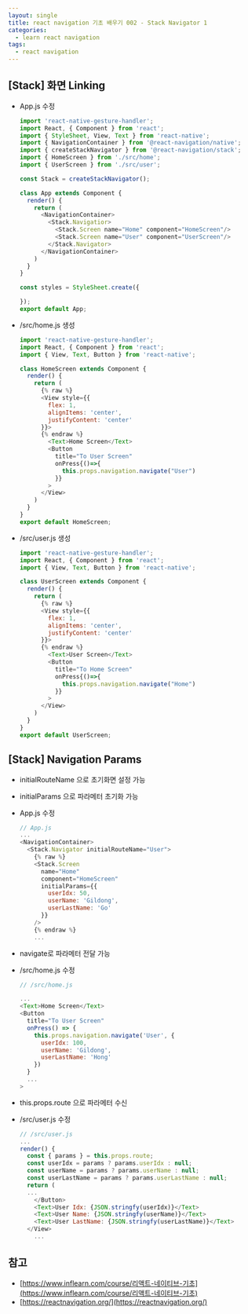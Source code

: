 ```yaml
---
layout: single
title: react navigation 기초 배우기 002 - Stack Navigator 1
categories: 
  - learn react navigation
tags:
  - react navigation
---
```


## [Stack] 화면 Linking

- App.js 수정

  ~~~javascript
  import 'react-native-gesture-handler';
  import React, { Component } from 'react';
  import { StyleSheet, View, Text } from 'react-native';
  import { NavigationContainer } from '@react-navigation/native';
  import { createStackNavigator } from '@react-navigation/stack';
  import { HomeScreen } from './src/home';
  import { UserScreen } from './src/user';

  const Stack = createStackNavigator();

  class App extends Component {
    render() {
      return (
        <NavigationContainer>
          <Stack.Navigatior>
            <Stack.Screen name="Home" component="HomeScreen"/>
            <Stack.Screen name="User" component="UserScreen"/>
          </Stack.Navigator>
        </NavigationContainer>
      )
    }
  }

  const styles = StyleSheet.create({

  });
  export default App;
  ~~~

- /src/home.js 생성

  ~~~javascript
  import 'react-native-gesture-handler';
  import React, { Component } from 'react';
  import { View, Text, Button } from 'react-native';

  class HomeScreen extends Component {
    render() {
      return (
        {% raw %}
        <View style={{
          flex: 1,
          alignItems: 'center',
          justifyContent: 'center'
        }}>
        {% endraw %}
          <Text>Home Screen</Text>
          <Button
            title="To User Screen"
            onPress{()=>{
              this.props.navigation.navigate("User")
            }}
          >
        </View>
      )
    }
  }
  export default HomeScreen;
  ~~~

- /src/user.js 생성

  ~~~javascript
  import 'react-native-gesture-handler';
  import React, { Component } from 'react';
  import { View, Text, Button } from 'react-native';

  class UserScreen extends Component {
    render() {
      return (
        {% raw %}
        <View style={{
          flex: 1,
          alignItems: 'center',
          justifyContent: 'center'
        }}>
        {% endraw %}
          <Text>User Screen</Text>
          <Button
            title="To Home Screen"
            onPress{()=>{
              this.props.navigation.navigate("Home")
            }}
          >
        </View>
      )
    }
  }
  export default UserScreen;
  ~~~

## [Stack] Navigation Params

- initialRouteName 으로 초기화면 설정 가능
- initialParams 으로 파라메터 초기화 가능
- App.js 수정

  ~~~javascript
  // App.js
  ...
  <NavigationContainer>
    <Stack.Navigator initialRouteName="User">
      {% raw %}
      <Stack.Screen 
        name="Home"
        component="HomeScreen"
        initialParams={{
          userIdx: 50,
          userName: 'Gildong',
          userLastName: 'Go'
        }}
      />
      {% endraw %}
      ...
  ~~~

- navigate로 파라메터 전달 가능
- /src/home.js 수정

  ~~~javascript
  // /src/home.js

  ...
  <Text>Home Screen</Text>
  <Button
    title="To User Screen"
    onPress() => {
      this.props.navigation.navigate('User', {
        userIdx: 100,
        userName: 'Gildong',
        userLastName: 'Hong'
      })
    }
    ...
  >
  
  ~~~

- this.props.route 으로 파라메터 수신
- /src/user.js 수정
  
  ~~~javascript
  // /src/user.js 
  ...
  render() {
    const { params } = this.props.route;
    const userIdx = params ? params.userIdx : null;
    const userName = params ? params.userName : null;
    const userLastName = params ? params.userLastName : null;
    return (
    ...
      </Button>
      <Text>User Idx: {JSON.stringfy(userIdx)}</Text>
      <Text>User Name: {JSON.stringfy(userName)}</Text>
      <Text>User LastName: {JSON.stringfy(userLastName)}</Text>
    </View>
      ...
  ~~~

## 참고
- [https://www.inflearn.com/course/리액트-네이티브-기초](https://www.inflearn.com/course/리액트-네이티브-기초)
- [https://reactnavigation.org/](https://reactnavigation.org/)
